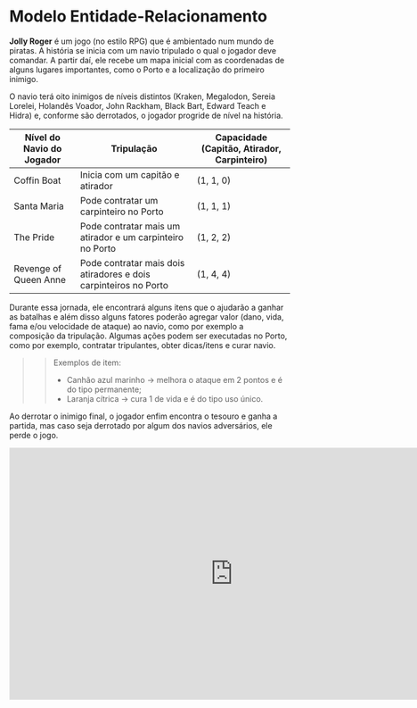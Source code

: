 # Modelo Entidade-Relacionamento 


**Jolly Roger** é um jogo (no estilo RPG) que é ambientado num mundo de piratas. A história se inicia com um navio tripulado o qual o jogador deve comandar. A partir daí, ele recebe um mapa inicial com as coordenadas de alguns lugares importantes, como o Porto e a localização do primeiro inimigo. 

O navio terá oito inimigos de níveis distintos (Kraken, Megalodon, Sereia Lorelei, Holandês Voador, John Rackham, Black Bart, Edward Teach e Hidra) e, conforme são derrotados, o jogador progride de nível na história.  

| Nível do Navio do Jogador | Tripulação | Capacidade (Capitão, Atirador, Carpinteiro) |
| - | - | - |
| Coffin Boat | Inicia com um capitão e atirador | (1, 1, 0) |
| Santa Maria | Pode contratar um carpinteiro no Porto | (1, 1, 1) |
| The Pride | Pode contratar mais um atirador e um carpinteiro no Porto | (1, 2, 2) |
| Revenge of Queen Anne | Pode contratar mais dois atiradores e dois carpinteiros no Porto | (1, 4, 4) |

Durante essa jornada, ele encontrará alguns itens que o ajudarão a ganhar as batalhas e além disso alguns fatores poderão agregar valor (dano, vida, fama e/ou velocidade de ataque) ao navio, como por exemplo a composição da tripulação. Algumas ações podem ser executadas no Porto, como por exemplo, contratar tripulantes, obter dicas/itens e curar navio.

>> Exemplos de item:   
>>    - Canhão azul marinho → melhora o ataque em 2 pontos e é do tipo permanente;   
>>    - Laranja cítrica → cura 1 de vida e é do tipo uso único.

Ao derrotar o inimigo final, o jogador enfim encontra o tesouro e ganha a partida, mas caso seja derrotado por algum dos navios adversários, ele perde o jogo. 


<iframe style="border: 1px solid rgba(0, 0, 0, 0.1);" width="800" height="450" src="https://www.figma.com/embed?embed_host=share&url=https%3A%2F%2Fwww.figma.com%2Ffile%2FqYWUW8ZPa40C7mXQWl7w2J%2FMER---Jolly-Roger%3Fnode-id%3D0%253A1" allowfullscreen></iframe>

